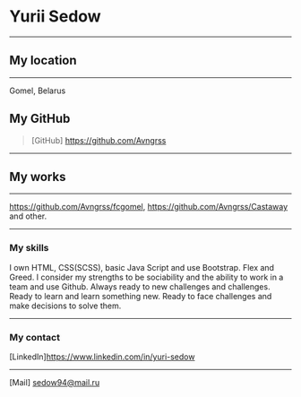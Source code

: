 # Yurii Sedow

---

## My location

---

Gomel, Belarus

## My GitHub

> [GitHub] https://github.com/Avngrss

---

## My works

---

https://github.com/Avngrss/fcgomel, https://github.com/Avngrss/Castaway and other.

---

### My skills

I own HTML, CSS(SCSS), basic Java Script and use Bootstrap. Flex and Greed. I consider my strengths to be sociability and the ability to work in a team and use Github. Always ready to new challenges and challenges. Ready to learn and learn something new. Ready to face challenges and make decisions to solve them.

---

### My contact

[LinkedIn]https://www.linkedin.com/in/yuri-sedow

---

[Mail] sedow94@mail.ru
